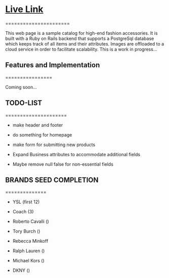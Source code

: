 # [Live Link](https://bernies-shop.herokuapp.com/products)
======================

This web page is a sample catalog for high-end fashion accessories. It is built with a Ruby on Rails backend that supports a PostgreSql database which keeps track of all items and their attributes. Images are offloaded to a cloud service in order to facilitate scalability. This is a work in progress...


## Features and Implementation
================

Coming soon...

## TODO-LIST
=====================

- make header and footer

- do something for homepage

- make form for submitting new products

- Expand Business attributes to accommodate additional fields

- Maybe remove null false for non-essential fields  

## BRANDS SEED COMPLETION
==============

- YSL (first 12)

- Coach (3)

- Roberto Cavalli ()

- Tory Burch ()

- Rebecca Minkoff

- Ralph Lauren ()

- Michael Kors ()

- DKNY ()
